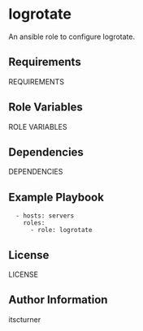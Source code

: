 logrotate
=========

An ansible role to configure logrotate.

Requirements
------------

REQUIREMENTS

Role Variables
--------------

ROLE VARIABLES

Dependencies
------------

DEPENDENCIES

Example Playbook
----------------
```
  - hosts: servers
    roles:
      - role: logrotate
```

License
-------

LICENSE

Author Information
------------------

itscturner
